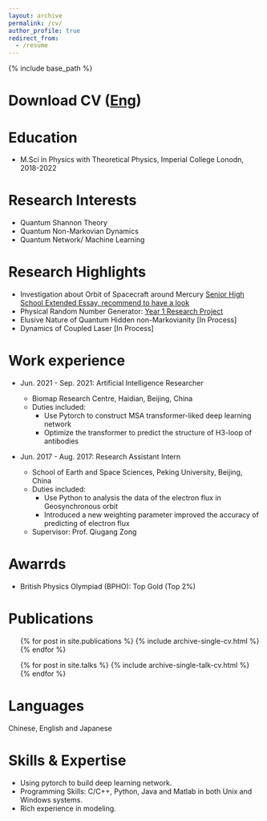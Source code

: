 ```yaml
---
layout: archive
permalink: /cv/
author_profile: true
redirect_from:
  - /resume
---
```


{% include base_path %}

Download CV ([Eng](http://jenary.github.io/files/CV_Eng.pdf))
======

Education
======
* M.Sci in Physics with Theoretical Physics, Imperial College Lonodn, 2018-2022

Research Interests
======
* Quantum Shannon Theory
* Quantum Non-Markovian Dynamics
* Quantum Network/ Machine Learning

Research Highlights
======
* Investigation about Orbit of Spacecraft around Mercury [Senior High School Extended Essay, recommend to have a look](http://jenary.github.io/files/orbit-Mercury.pdf)
* Physical Random Number Generator: [Year 1 Research Project](http://jenary.github.io/files/random-number-generator.pdf)
* Elusive Nature of Quantum Hidden non-Markovianity [In Process]
* Dynamics of Coupled Laser [In Process]

Work experience
======
* Jun. 2021 - Sep. 2021: Artificial Intelligence Researcher
  * Biomap Research Centre, Haidian, Beijing, China
  * Duties included: 
    + Use Pytorch to construct MSA transformer-liked deep learning network
    + Optimize the transformer to predict the structure of H3-loop of antibodies

* Jun. 2017 - Aug. 2017: Research Assistant Intern
  * School of Earth and Space Sciences, Peking University, Beijing, China
  * Duties included:
    + Use Python to analysis the data of the electron flux in Geosynchronous orbit
    + Introduced a new weighting parameter improved the accuracy of predicting of electron flux
  * Supervisor: Prof. Qiugang Zong

Awarrds
======
* British Physics Olympiad (BPHO): Top Gold (Top 2%)

Publications
======
  <ul>{% for post in site.publications %}
    {% include archive-single-cv.html %}
  {% endfor %}</ul>
 

  <ul>{% for post in site.talks %}
    {% include archive-single-talk-cv.html %}
  {% endfor %}</ul>
  
Languages
======
Chinese, English and Japanese

Skills & Expertise 
======
* Using pytorch to build deep learning network.
* Programming Skills: C/C++, Python, Java and Matlab in both Unix and Windows systems.
* Rich experience in modeling.
